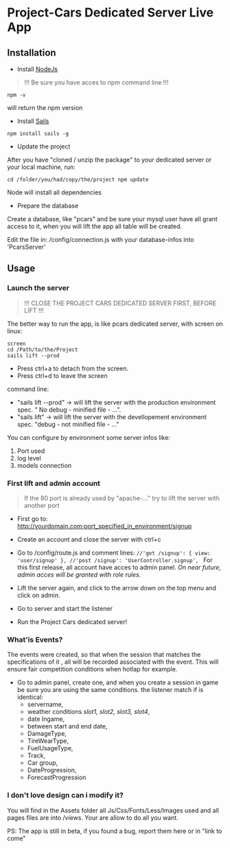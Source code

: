 
# Project-Cars Dedicated Server Live App

## Installation



- Install [NodeJs](https://nodejs.org/)	

> !!! Be sure you have acces to npm command line !!!

`npm -v`

will return the npm version

 - Install [Sails](http://sailsjs.org/) 
 
`npm install sails -g`

- Update the project
 
After you have "cloned / unzip the package" to your dedicated server or your local machine, run:

`cd /folder/you/had/copy/the/project
npm update`

Node will install all dependencies

- Prepare the database

Create a database, like "pcars" and be sure your mysql user have all grant access to it, when you will lift the app all table will be created.

Edit the file in: /config/connection.js with your database-infos into 'PcarsServer'

## Usage

### Launch the server

> !!! CLOSE THE PROJECT CARS DEDICATED SERVER FIRST, BEFORE LIFT !!!

The better way to run the app, is like pcars dedicated server, with screen on linux:

	screen
	cd /Path/to/the/Project
	sails lift --prod

 - Press ctrl­+a  to detach from the screen.
 - Press ctrl+­d to leave the screen

command line: 
- "sails lift --prod" -> will lift the server with the production environment spec.  " No debug - minified file  -  ...".
- "sails lift" -> will lift the server with the devellopement environment spec. "debug  - not minified file - ..."

You can configure by environment some server infos like: 
 1. Port used
 2. log level
 3. models connection

### First lift and admin account

> If the 80 port is already used by "apache-..." try to lift the server
> with another port

- First go to: http://yourdomain.com:port_specified_in_environment/signup

- Create an account and close the server with ctrl+c

- Go to /config/route.js and comment lines:
	`//'get /signup': { view: 'user/signup' },
    //'post /signup': 'UserController.signup',
	`
For this first release, all account have acces to admin panel. 
*On near future, admin acces will be granted with role rules.*

- Lift the server again, and click to the arrow down on the top menu and click on admin.

- Go to server and start the listener
- Run the Project Cars dedicated server!

### What'is Events?

The events were created, so that when the session that matches the specifications of it , all will be recorded associated with the event. This will ensure fair competition conditions when hotlap for example.

- Go to admin panel, create one, and when you create a session in game be sure you are using the same conditions. the listener match if is identical:
	-  servername,
	- weather conditions *slot1, slot2, slot3, slot4*,
	- date Ingame,
	- between start and end date,
	- DamageType,
	- TireWearType,
	- FuelUsageType,
	- Track,
	- Car group,
	- DateProgression,
	- ForecastProgression

### I don't love design can i modify it?

You will find in the Assets folder all Js/Css/Fonts/Less/Images used and all pages files are into /views. Your are allow to do all you want.


PS: The app is still in beta, if you found a bug, report them here or in "link to come"